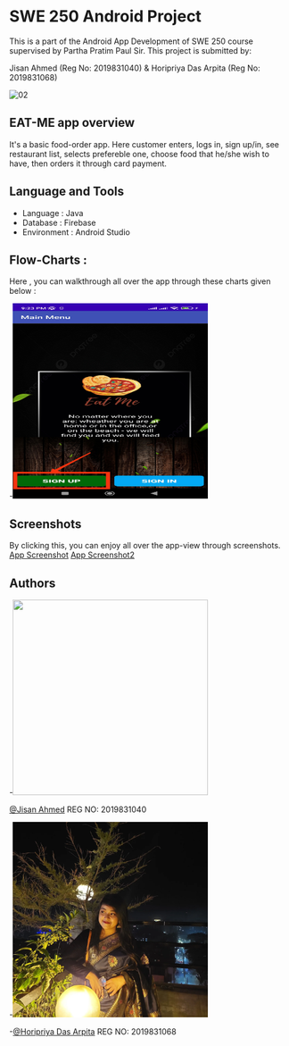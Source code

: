 
# SWE 250 Android Project


This is a part of the Android App Development of SWE 250 course supervised by Partha Pratim Paul Sir. This project is submitted by: 

Jisan Ahmed (Reg No: 2019831040) &
Horipriya Das Arpita (Reg No: 2019831068)

![02](https://user-images.githubusercontent.com/65423479/225098811-8b1c159f-7c27-4c39-8186-f71312d787a5.jpg )
## EAT-ME app overview

It's a basic food-order app. Here customer enters, logs in, sign up/in, see restaurant list, selects prefereble one, choose food that he/she wish to have, then orders it through card payment. 
## Language and Tools
- Language : Java
- Database : Firebase
- Environment : Android Studio



## Flow-Charts : 

Here , you can walkthrough all over the app through these charts given below :

-<img src="https://github.com/Jisan10667/SWE-project-250/blob/main/Screenshots/02.jpg" width="350" height="350" />



## Screenshots

By clicking this, you can enjoy all over the app-view through screenshots.
[App Screenshot](https://github.com/Jisan10667/SWE-project-250/tree/main/Screenshots)
[App Screenshot2](https://drive.google.com/drive/folders/15mIXnjl2oRhJOoks3ktvwimEWitBrr_O?fbclid=IwAR1j5Q67W_g86yQ9C9pfwuzh7UcaImGN4ikSntOE8G3TtGWOhrWln2ECrSQ)


## Authors


-<img src="https://github.com/Jisan10667/SWE-project-250/blob/main/Image/1678814908588.jpg" width="350" height="350" />

[@Jisan Ahmed](https://github.com/Jisan10667)
REG NO: 2019831040


-<img src="https://github.com/Jisan10667/SWE-project-250/blob/main/Image/IMG_20230202_224344_143.jpg" width="350" height="350" />

-[@Horipriya Das Arpita](https://github.com/Horipriya-Arpita)
REG NO: 2019831068
